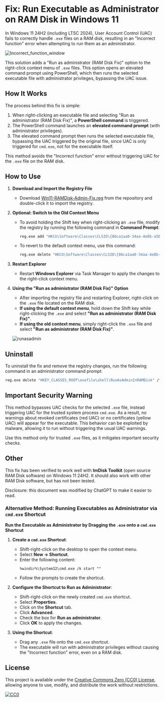 # Fix: Run Executable as Administrator on RAM Disk in Windows 11

In Windows 11 24H2 (including LTSC 2024), User Account Control (UAC) fails to correctly handle `.exe` files on a RAM disk, resulting in an "Incorrect function" error when attempting to run them as an administrator.

![Incorrect_function_window](https://github.com/user-attachments/assets/46bd4ff3-cbef-472d-affc-6f5a65da6639)

This solution adds a "Run as administrator (RAM Disk Fix)" option to the right-click context menu of `.exe` files. This option opens an elevated command prompt using PowerShell, which then runs the selected executable file with administrator privileges, bypassing the UAC issue.

## How It Works

The process behind this fix is simple:

1. When right-clicking an executable file and selecting "Run as administrator (RAM Disk Fix)", a **PowerShell command** is triggered.
2. The PowerShell command launches an **elevated command prompt** (with administrator privileges).
3. The elevated command prompt then runs the selected executable file, bypassing the UAC triggered by the original file, since UAC is only triggered for `cmd.exe`, not for the executable itself.

This method avoids the "Incorrect function" error without triggering UAC for the `.exe` file on the RAM disk.

## How to Use

1. **Download and Import the Registry File**
   - Download [Win11-RAMDisk-Admin-Fix.reg](Win11-RAMDisk-Admin-Fix.reg) from the repository and double-click it to import the registry.

2. **Optional: Switch to the Old Context Menu**
   - To avoid holding the Shift key when right-clicking an `.exe` file, modify the registry by running the following command in **Command Prompt**:
     ```sh
     reg.exe add "HKCU\Software\Classes\CLSID\{86ca1aa0-34aa-4e8b-a509-50c905bae2a2}\InprocServer32" /f /ve
     ```
   - To revert to the default context menu, use this command:
     ```sh
     reg.exe delete "HKCU\Software\Classes\CLSID\{86ca1aa0-34aa-4e8b-a509-50c905bae2a2}\InprocServer32" /f
     ```

3. **Restart Explorer**
   - Restart **Windows Explorer** via Task Manager to apply the changes to the right-click context menu.

4. **Using the "Run as administrator (RAM Disk Fix)" Option**
   - After importing the registry file and restarting Explorer, right-click on the `.exe` file located on the RAM disk.
   - **If using the default context menu**, hold down the Shift key while right-clicking the `.exe` and select **"Run as administrator (RAM Disk Fix)"**.
   - **If using the old context menu**, simply right-click the `.exe` file and select **"Run as administrator (RAM Disk Fix)"**.

    ![runasadmin](https://github.com/user-attachments/assets/b23920bc-b5af-45f8-998f-c5117c9d5870)


## Uninstall

To uninstall the fix and remove the registry changes, run the following command in an administrator command prompt:
```sh
reg.exe delete "HKEY_CLASSES_ROOT\exefile\shell\RunAsAdminInRAMDisk" /f
```


## Important Security Warning

This method bypasses UAC checks for the selected `.exe` file, instead triggering UAC for the trusted system process `cmd.exe`. As a result, no warnings about revoked certificates (red UAC) or no certificates (yellow UAC) will appear for the executable. This behavior can be exploited by malware, allowing it to run without triggering the usual UAC warnings.

Use this method only for trusted `.exe` files, as it mitigates important security checks.

## Other

This fix has been verified to work well with **ImDisk Toolkit** (open source RAM Disk software) on Windows 11 24H2. It should also work with other RAM Disk software, but has not been tested.

Disclosure: this document was modified by ChatGPT to make it easier to read.

### Alternative Method: Running Executables as Administrator via `cmd.exe` Shortcut

**Run the Executable as Administrator by Dragging the `.exe` onto a `cmd.exe` Shortcut**

1. **Create a `cmd.exe` Shortcut**:
   - Shift-right-click on the desktop to open the context menu.
   - Select **New -> Shortcut**.
   - Enter the following content:
     ```plaintext
     %windir%\System32\cmd.exe /k start ""
     ```
   - Follow the prompts to create the shortcut.

2. **Configure the Shortcut to Run as Administrator**:
   - Shift-right-click on the newly created `cmd.exe` shortcut.
   - Select **Properties**.
   - Click on the **Shortcut** tab.
   - Click **Advanced**.
   - Check the box for **Run as administrator**.
   - Click **OK** to apply the changes.

3. **Using the Shortcut**:
   - Drag any `.exe` file onto the `cmd.exe` shortcut.
   - The executable will run with administrator privileges without causing the "Incorrect function" error, even on a RAM disk.


## License

This project is available under the [Creative Commons Zero (CC0) License](LICENSE), allowing anyone to use, modify, and distribute the work without restrictions.

[![CC0](https://licensebuttons.net/p/zero/1.0/88x31.png)](https://creativecommons.org/publicdomain/zero/1.0/)

